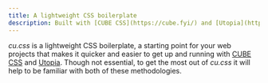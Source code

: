 ```yaml
---
title: A lightweight CSS boilerplate
description: Built with [CUBE CSS](https://cube.fyi/) and [Utopia](https://utopia.fyi/) fluid responsive design.
---
```


*cu.css* is a lightweight CSS boilerplate, a starting point for your web projects that makes it quicker  and easier to get up and running with [CUBE CSS](https://cube.fyi/) and [Utopia](https://utopia.fyi/). Though not essential, to get the most out of *cu.css* it will help to be familiar with both of these methodologies.

